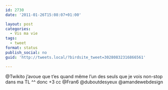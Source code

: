 ```yaml
---
id: 2730
date: '2011-01-26T15:08:07+01:00'

layout: post
categories:
  - Vis ma vie
tags:
  - tweet
format: status
publish_social: no
guid: 'http://tweets.local/?birdsite_tweet=30280832316866561'

---
```


@Twikito j’avoue que t’es quand même l’un des seuls que je vois non-stop dans ma TL ^^ donc +3 cc @Fran6 @duboutdesyeux @amandewebdesign